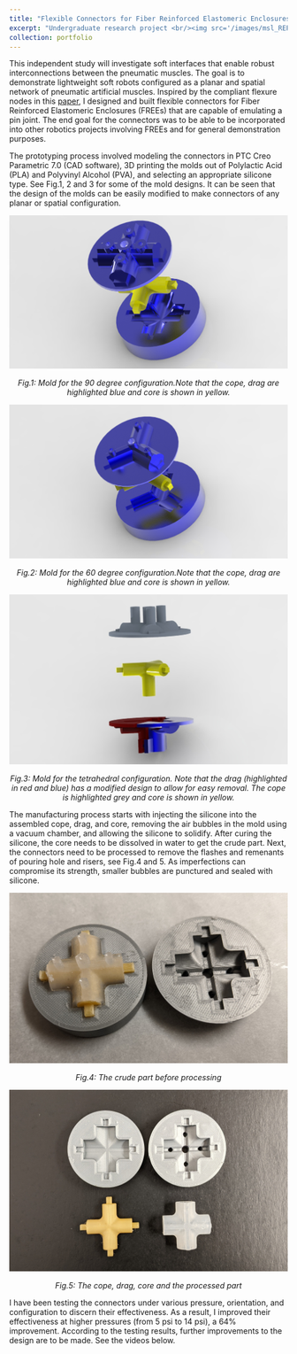 ```yaml
---
title: "Flexible Connectors for Fiber Reinforced Elastomeric Enclosures (FREEs)"
excerpt: "Undergraduate research project <br/><img src='/images/msl_REPLACE.jpg'>"
collection: portfolio
---
```


This independent study will investigate soft interfaces that enable robust interconnections between the pneumatic muscles. The goal is to demonstrate lightweight soft robots configured as a planar and spatial network of pneumatic artificial muscles. Inspired by the compliant flexure nodes in this <a href="https://ieeexplore.ieee.org/document/7918530">paper</a>, I designed and built flexible connectors for Fiber Reinforced Elastomeric Enclosures (FREEs) that are capable of emulating a pin joint. The end goal for the connectors was to be able to be incorporated into other robotics projects involving FREEs and for general demonstration purposes.


The prototyping process involved modeling the connectors in PTC Creo Parametric 7.0 (CAD software), 3D printing the molds out of Polylactic Acid (PLA) and Polyvinyl Alcohol (PVA), and selecting an appropriate silicone type. See Fig.1, 2 and 3 for some of the mold designs. It can be seen that the design of the molds can be easily modified to make connectors of any planar or spatial configuration.


<img src='/images/90deg.png' alt="90deg_planar" class="center">
<p style="text-align:center"> <i>Fig.1: Mold for the 90 degree configuration.Note that the cope, drag are highlighted blue and core is shown in yellow. </i></p>


<img src='/images/60deg.png' alt="60deg_planar" class="center">
<p style="text-align:center"> <i>Fig.2: Mold for the 60 degree configuration.Note that the cope, drag are highlighted blue and core is shown in yellow. </i></p>


<img src='/images/spatial1.jpg' alt="120deg_spatial" class="center">
<p style="text-align:center"> <i>Fig.3: Mold for the tetrahedral configuration. Note that the drag (highlighted in red and blue) has a modified design to allow for easy removal. The cope is highlighted grey and core is shown in yellow. </i></p>


The manufacturing process starts with injecting the silicone into the assembled cope, drag, and core, removing the air bubbles in the mold using a vacuum chamber, and allowing the silicone to solidify. After curing the silicone, the core needs to be dissolved in water to get the crude part. Next, the connectors need to be processed to remove the flashes and remenants of pouring hole and risers, see Fig.4 and 5. As imperfections can compromise its strength, smaller bubbles are punctured and sealed with silicone.


<img src='/images/90deg_justmade.jpg' alt="90degjstmade" class="center">
<p style="text-align:center"> <i>Fig.4: The crude part before processing</i></p>


<img src='/images/90processed.jpg' alt="90degprocessed" class="center">
<p style="text-align:center"> <i>Fig.5: The cope, drag, core and the processed part</i></p>


I have been testing the connectors under various pressure, orientation, and configuration to discern their effectiveness. As a result, I improved their effectiveness at higher pressures (from 5 psi to 14 psi), a 64% improvement. According to the testing results, further improvements to the design are to be made. See the videos below.


<!--<img src='/images/fullasm2.jpg' alt="demoasm_perview" class="center">
#<p style="text-align:center"> <i>Fig.3: Visualization of the apparatus with a 100:1 geartrain attached.</i></p>-->


